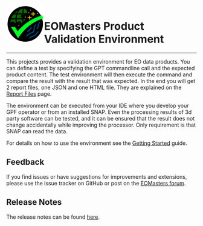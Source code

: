 <img alt="env-validation-logo_100.png" style="float: left;" src="resources/logo/env-validation-logo_100.png"/>


EOMasters Product Validation Environment 
========================================
----------------------------------------


This projects provides a validation environment for EO data products. You can define a test by specifying the GPT
commandline call and the expected product content. The test environment will then execute the command and compare the
result with the result that was expected. In the end you will get 2 report files, one JSON and one HTML file. They are
explained on the [Report Files](docs/ReportFiles.md) page.

The environment can be executed from your IDE where you develop your GPF operator or from an installed SNAP. Even the
processing results of 3d party software can be tested, and it can be ensured that the result does not change
accidentally while improving the processor. Only requirement is that SNAP can read the data.

For details on how to use the environment see the [Getting Started](docs/GettingStarted.md) guide.

## Feedback

If you find issues or have suggestions for improvements and extensions, please use the issue tracker on GitHub or
post on the [EOMasters forum](https://www.eomasters.org/forum).

## Release Notes

The release notes can be found [here](https://github.com/eomasters-repos/eom-validation-env/releases).

